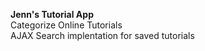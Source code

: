 <b>Jenn's Tutorial App</b>
<br>Categorize Online Tutorials
<br>AJAX Search implentation for saved tutorials
